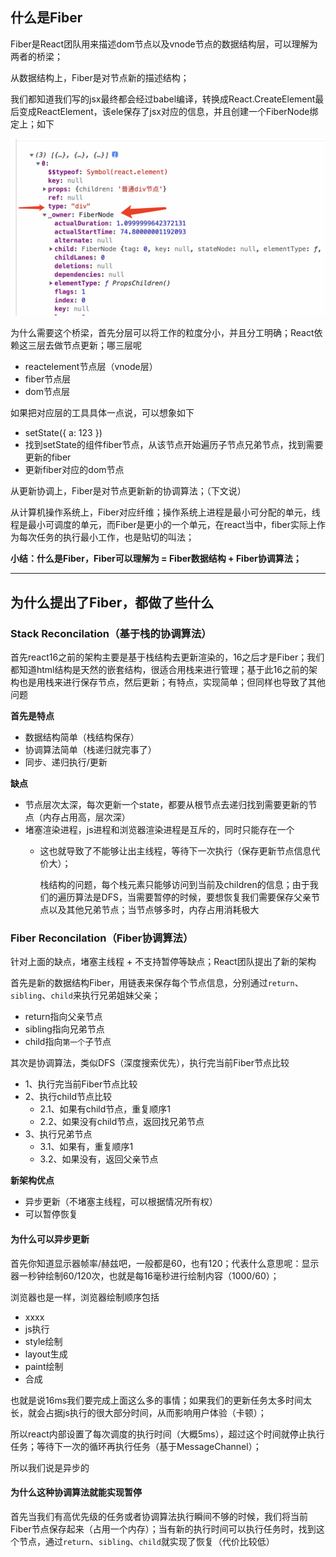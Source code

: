 
  ## 什么是Fiber

  Fiber是React团队用来描述dom节点以及vnode节点的数据结构层，可以理解为两者的桥梁；

  从数据结构上，Fiber是对节点新的描述结构；

  我们都知道我们写的jsx最终都会经过babel编译，转换成React.CreateElement最后变成ReactElement，该ele保存了jsx对应的信息，并且创建一个FiberNode绑定上；如下

  ![](./images/react-element.png)

  为什么需要这个桥梁，首先分层可以将工作的粒度分小，并且分工明确；React依赖这三层去做节点更新；哪三层呢

  - reactelement节点层（vnode层）
  - fiber节点层
  - dom节点层

  如果把对应层的工具具体一点说，可以想象如下

  - setState({ a: 123 })
  - 找到setState的组件fiber节点，从该节点开始遍历子节点兄弟节点，找到需要更新的fiber
  - 更新fiber对应的dom节点

  从更新协调上，Fiber是对节点更新新的协调算法；（下文说）

  从计算机操作系统上，Fiber对应纤维；操作系统上进程是最小可分配的单元，线程是最小可调度的单元，而Fiber是更小的一个单元，在react当中，fiber实际上作为每次任务的执行最小工作，也是贴切的叫法；

  **小结：什么是Fiber，Fiber可以理解为 = Fiber数据结构 + Fiber协调算法；**

  ---

## 为什么提出了Fiber，都做了些什么

  ### Stack Reconcilation（基于栈的协调算法）

  首先react16之前的架构主要是基于栈结构去更新渲染的，16之后才是Fiber；我们都知道html结构是天然的嵌套结构，很适合用栈来进行管理；基于此16之前的架构也是用栈来进行保存节点，然后更新；有特点，实现简单；但同样也导致了其他问题

  **首先是特点**
  - 数据结构简单（栈结构保存）
  - 协调算法简单（栈递归就完事了）
  - 同步、递归执行/更新

  **缺点**

  - 节点层次太深，每次更新一个state，都要从根节点去递归找到需要更新的节点（内存占用高，层次深）
  - 堵塞渲染进程，js进程和浏览器渲染进程是互斥的，同时只能存在一个
    - 这也就导致了不能够让出主线程，等待下一次执行（保存更新节点信息代价大）；

      栈结构的问题，每个栈元素只能够访问到当前及children的信息；由于我们的遍历算法是DFS，当需要暂停的时候，要想恢复我们需要保存父亲节点以及其他兄弟节点；当节点够多时，内存占用消耗极大

  ### Fiber Reconcilation（Fiber协调算法）

  针对上面的缺点，堵塞主线程 + 不支持暂停等缺点；React团队提出了新的架构

  首先是新的数据结构Fiber，用链表来保存每个节点信息，分别通过`return`、`sibling`、`child`来执行兄弟姐妹父亲；

  - return指向父亲节点
  - sibling指向兄弟节点
  - child指向`第一个`子节点

  其次是协调算法，类似DFS（深度搜索优先），执行完当前Fiber节点比较

  - 1、执行完当前Fiber节点比较
  - 2、执行child节点比较
    - 2.1、如果有child节点，重复顺序1
    - 2.2、如果没有child节点，返回找兄弟节点
  - 3、执行兄弟节点
    - 3.1、如果有，重复顺序1
    - 3.2、如果没有，返回父亲节点

  **新架构优点**
  - 异步更新（不堵塞主线程，可以根据情况所有权）
  - 可以暂停恢复

  #### 为什么可以异步更新
  首先你知道显示器帧率/赫兹吧，一般都是60，也有120；代表什么意思呢：显示器一秒钟绘制60/120次，也就是每16毫秒进行绘制内容（1000/60）；

  浏览器也是一样，浏览器绘制顺序包括
  - xxxx
  - js执行
  - style绘制
  - layout生成
  - paint绘制
  - 合成

  也就是说16ms我们要完成上面这么多的事情；如果我们的更新任务太多时间太长，就会占据js执行的很大部分时间，从而影响用户体验（卡顿）；

  所以react内部设置了每次调度的执行时间（大概5ms），超过这个时间就停止执行任务；等待下一次的循环再执行任务（基于MessageChannel）；

  所以我们说是异步的

  #### 为什么这种协调算法就能实现暂停

  首先当我们有高优先级的任务或者协调算法执行瞬间不够的时候，我们将当前Fiber节点保存起来（占用一个内存）；当有新的执行时间可以执行任务时，找到这个节点，通过`return`、`sibling`、`child`就实现了恢复（代价比较低）

